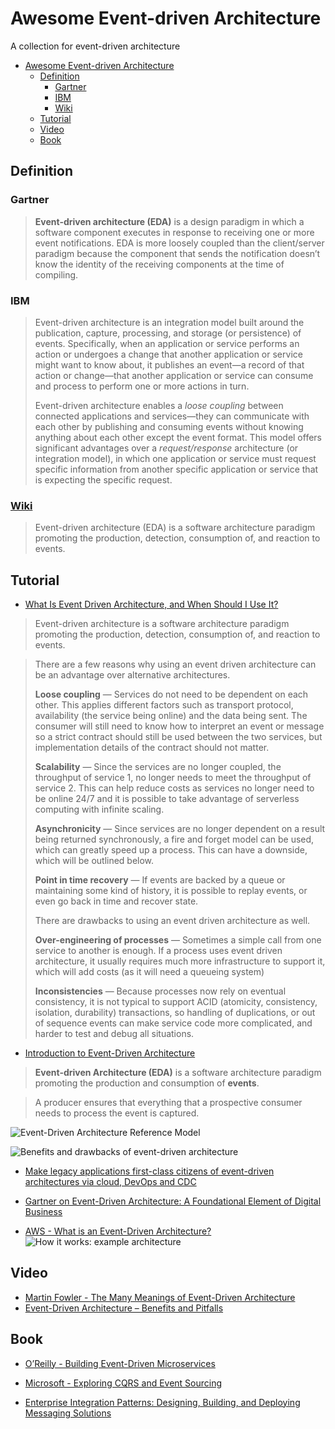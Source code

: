 # Awesome Event-driven Architecture

A collection for event-driven architecture

<!-- @import "[TOC]" {cmd="toc" depthFrom=1 depthTo=6 orderedList=false} -->

<!-- code_chunk_output -->

- [Awesome Event-driven Architecture](#awesome-event-driven-architecture)
  - [Definition](#definition)
    - [Gartner](#gartner)
    - [IBM](#ibm)
    - [Wiki](#wikihttpsenwikipediaorgwikievent-driven_architecture)
  - [Tutorial](#tutorial)
  - [Video](#video)
  - [Book](#book)

<!-- /code_chunk_output -->

## Definition

### Gartner

> **Event-driven architecture (EDA)** is a design paradigm in which a software component executes in response to receiving one or more event notifications. EDA is more loosely coupled than the client/server paradigm because the component that sends the notification doesn’t know the identity of the receiving components at the time of compiling.


### IBM
 
> Event-driven architecture is an integration model built around the publication, capture, processing, and storage (or persistence) of events. Specifically, when an application or service performs an action or undergoes a change that another application or service might want to know about, it publishes an event—a record of that action or change—that another application or service can consume and process to perform one or more actions in turn.
>
> Event-driven architecture enables a *loose coupling* between connected applications and services—they can communicate with each other by publishing and consuming events without knowing anything about each other except the event format. This model offers significant advantages over a *request/response* architecture (or integration model), in which one application or service must request specific information from another specific application or service that is expecting the specific request.

### [Wiki](https://en.wikipedia.org/wiki/Event-driven_architecture)

> Event-driven architecture (EDA) is a software architecture paradigm promoting the production, detection, consumption of, and reaction to events.

## Tutorial

- [What Is Event Driven Architecture, and When Should I Use It?](https://medium.com/swlh/what-is-event-driven-architecture-and-when-should-i-use-it-cb30ae68899a)

> Event-driven architecture is a software architecture paradigm promoting the production, detection, consumption of, and reaction to events.

> There are a few reasons why using an event driven architecture can be an advantage over alternative architectures.
> 
> **Loose coupling** — Services do not need to be dependent on each other. This applies different factors such as transport protocol, availability (the service being online) and the data being sent. The consumer will still need to know how to interpret an event or message so a strict contract should still be used between the two services, but implementation details of the contract should not matter.
> 
> **Scalability** — Since the services are no longer coupled, the throughput of service 1, no longer needs to meet the throughput of service 2. This can help reduce costs as services no longer need to be online 24/7 and it is possible to take advantage of serverless computing with infinite scaling.
> 
> **Asynchronicity** — Since services are no longer dependent on a result being returned synchronously, a fire and forget model can be used, which can greatly speed up a process. This can have a downside, which will be outlined below.
> 
> **Point in time recovery** — If events are backed by a queue or maintaining some kind of history, it is possible to replay events, or even go back in time and recover state.
> 
> There are drawbacks to using an event driven architecture as well.
> 
> **Over-engineering of processes** — Sometimes a simple call from one service to another is enough. If a process uses event driven architecture, it usually requires much more infrastructure to support it, which will add costs (as it will need a queueing system)
> 
> **Inconsistencies** — Because processes now rely on eventual consistency, it is not typical to support ACID (atomicity, consistency, isolation, durability) transactions, so handling of duplications, or out of sequence events can make service code more complicated, and harder to test and debug all situations.

- [Introduction to Event-Driven Architecture](https://medium.com/microservicegeeks/introduction-to-event-driven-architecture-e94ef442d824)

> **Event-driven Architecture (EDA)** is a software architecture paradigm promoting the production and consumption of **events**.

> A producer ensures that everything that a prospective consumer needs to process the event is captured. 

![Event-Driven Architecture Reference Model
](assets/1.png)

![Benefits and drawbacks of event-driven architecture
](assets/2.png)

- [Make legacy applications first-class citizens of event-driven architectures via cloud, DevOps and CDC](https://www.thoughtworks.com/insights/blog/make-legacy-applications-first-class-citizens-event-driven-architectures-cloud-devops-and)

- [Gartner on Event-Driven Architecture: A Foundational Element of Digital Business](https://solace.com/blog/gartner-on-event-driven-architecture/)

- [AWS - What is an Event-Driven Architecture?](https://aws.amazon.com/event-driven-architecture/)
![How it works: example architecture
](./assets/3.png)

## Video

- [Martin Fowler - The Many Meanings of Event-Driven Architecture](https://youtu.be/STKCRSUsyP0)
- [Event-Driven Architecture – Benefits and Pitfalls](https://youtu.be/ZuXqW8aKxc4)

## Book

- [O’Reilly - Building Event-Driven Microservices](https://www.oreilly.com/library/view/building-event-driven-microservices/9781492057888/)

- [Microsoft - Exploring CQRS and Event Sourcing](https://www.microsoft.com/en-sg/download/details.aspx?id=34774)

- [Enterprise Integration Patterns: Designing, Building, and Deploying Messaging Solutions](https://en.m.wikipedia.org/wiki/Enterprise_Integration_Patterns)
